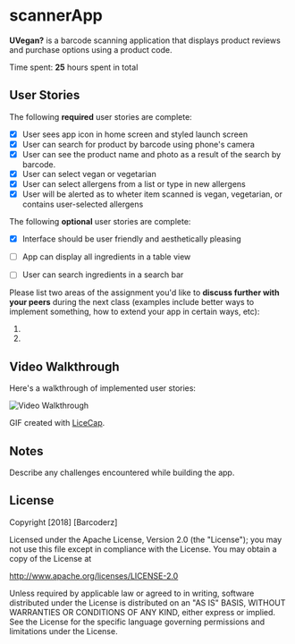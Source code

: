 # scannerApp

**UVegan?** is a barcode scanning application that displays product reviews and purchase options using a product code.

Time spent: **25** hours spent in total

## User Stories

The following **required** user stories are complete:

- [x] User sees app icon in home screen and styled launch screen
- [x] User can search for product by barcode using phone's camera
- [x] User can see the product name and photo as a result of the search by barcode.
- [x] User can select vegan or vegetarian
- [x] User can select allergens from a list or type in new allergens
- [x] User will be alerted as to wheter item scanned is vegan, vegetarian, or contains user-selected allergens

The following **optional** user stories are complete:
- [X] Interface should be user friendly and aesthetically pleasing
- [ ] App can display all ingredients in a table view
- [ ] User can search ingredients in a search bar


Please list two areas of the assignment you'd like to **discuss further with your peers** during the next class (examples include better ways to implement something, how to extend your app in certain ways, etc):

1.
2.

## Video Walkthrough

Here's a walkthrough of implemented user stories:

<img src='http://i.imgur.com/link/to/your/gif/file.gif' title='Video Walkthrough' width='' alt='Video Walkthrough' />

GIF created with [LiceCap](http://www.cockos.com/licecap/).

## Notes

Describe any challenges encountered while building the app.

## License

Copyright [2018] [Barcoderz]

Licensed under the Apache License, Version 2.0 (the "License");
you may not use this file except in compliance with the License.
You may obtain a copy of the License at

http://www.apache.org/licenses/LICENSE-2.0

Unless required by applicable law or agreed to in writing, software
distributed under the License is distributed on an "AS IS" BASIS,
WITHOUT WARRANTIES OR CONDITIONS OF ANY KIND, either express or implied.
See the License for the specific language governing permissions and
limitations under the License.
